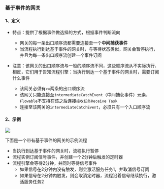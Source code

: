###  基于事件的网关 

#### 1、定义
* 特点：提供了根据事件做选择的方式，根据事件判断流向
  * 网关的每一条出口顺序流都需要连接至一个**中间捕获事件**
  * 当流程执行到达基于事件的网关时，与等待状态类似，网关会暂停执行，并且为每一条出口顺序流创建一个事件订阅

* 注意：该网关的出口顺序流与一般的顺序流不同，这些顺序流从不实际执行，相反，它们用于告知流程引擎：当执行到达一个基于事件的网关时，需要订阅什么事件
  * 该网关必须有`>=`两条的出口顺序流
  * 该网关只能连接至`intermediateCatchEvent`（中间捕获事件）元素，`Flowable`不支持在该之后连接`接收任务Receive Task`
  * 连接至该网关的`intermediateCatchEvent`，必须只有一个入口顺序流

#### 2、示例
![](https://fgq233.github.io/imgs/workflow/flow34.png)


下面是一个带有基于事件的网关的示例流程
* 当执行到达基于事件的网关时，流程执行暂停
* 流程实例订阅信号事件，并创建一个2分钟后触发的定时器
* 流程引擎会等待2分钟，并同时等待信号事件
  * 如果信号在2分钟内没有触发，则会激活服务任务1，并取消信号订阅 
  * 如果信号在2分钟内触发，则会取消定时器，流程沿着信号继续执行，激活服务任务2
